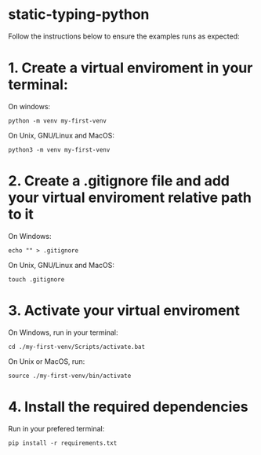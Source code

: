 # static-typing-python

Follow the instructions below to ensure the examples runs as expected:

# 1. Create a virtual enviroment in your terminal: 
On windows:
```
python -m venv my-first-venv
```

On Unix, GNU/Linux and MacOS:
```
python3 -m venv my-first-venv
```

# 2. Create a .gitignore file and add your virtual enviroment relative path to it 

On Windows:
```
echo "" > .gitignore
```

On Unix, GNU/Linux and MacOS:
```
touch .gitignore
```   

# 3. Activate your virtual enviroment

On Windows, run in your terminal:
```
cd ./my-first-venv/Scripts/activate.bat
```

On Unix or MacOS, run:
```
source ./my-first-venv/bin/activate
```

# 4. Install the required dependencies

Run in your prefered terminal:
```
pip install -r requirements.txt
```
